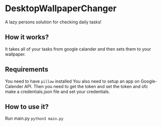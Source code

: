 # DesktopWallpaperChanger
A lazy persons solution for checking daily tasks! 

## How it works? 
It takes all of your tasks from google calander and then sets them to your wallpaper. 

## Requirements 
You need to have `pillow` installed 
You also need to setup an app on Google-Calender API. Then you need to get the token and set the token and ofc make a credentials.json file and set your credentials. 

## How to use it?
Run main.py `python3 main.py`
